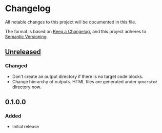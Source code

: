 # Changelog
All notable changes to this project will be documented in this file.

The format is based on [Keep a Changelog](https://keepachangelog.com/en/1.0.0/),
and this project adheres to [Semantic Versioning](https://semver.org/spec/v2.0.0.html).

## [Unreleased]
### Changed
- Don't create an output directory if there is no target code blocks.
- Change hierarchy of outputs. HTML files are generated under `generated` directory now.

## 0.1.0.0
### Added
- Initial release

  [Unreleased]: https://github.com/olivierlacan/keep-a-changelog/compare/v0.1.0.0...HEAD
